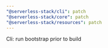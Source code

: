 ```yaml
---
"@serverless-stack/cli": patch
"@serverless-stack/core": patch
"@serverless-stack/resources": patch
---
```


Cli: run bootstrap prior to build
